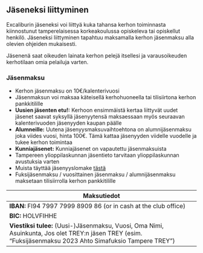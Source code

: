 ## Jäseneksi liittyminen
Excaliburin jäseneksi voi liittyä kuka tahansa kerhon toiminnasta kiinnostunut tamperelaisessa korkeakoulussa opiskeleva tai opiskellut henkilö. Jäseneksi liittyminen tapahtuu maksamalla kerhon jäsenmaksu alla olevien ohjeiden mukaisesti.

Jäsenenä saat oikeuden lainata kerhon pelejä itsellesi ja varausoikeuden kerhotilaan omia pelailuja varten.

### Jäsenmaksu
- Kerhon jäsenmaksu on 10€/kalenterivuosi
- Jäsenmaksun voi maksaa käteisellä kerhohuoneella tai tilisiirtona kerhon pankkitilille
- **Uusien jäsenten etu!:** Kerhoon ensimmäistä kertaa liittyvät uudet jäsenet saavat syksyllä jäsenyytensä maksaessaan myös seuraavan kalenterivuoden jäsenyyden kaupan päälle
- **Alumneille:** Uutena jäsenyysmaksuvaihtoehtona on alumnijäsenmaksu joka viides vuosi, hinta 100€. Tämä kattaa jäsenyyden viidelle vuodelle ja tukee kerhon toimintaa
- **Kunniajäsenet:** Kunniajäsenet on vapautettu jäsenmaksuista
- Tampereen ylioppilaskunnan jäsentieto tarvitaan ylioppilaskunnan avustuksia varten
- Muista täyttää jäsenyyslomake [tästä](https://forms.gle/QTx89R3ZVzh1BBay5)
- Fuksijäsenmaksu / vuosittainen jäsenmaksu / alumnijäsenmaksu maksetaan tilisiirrolla kerhon pankkitilille 

| Maksutiedot|
| ------------------ |
| **IBAN:** FI94 7997 7999 8909 86 (or in cash at the club office) |
| **BIC:** HOLVFIHHE |
| **Viestiksi tulee:** (Uusi-)Jäsenmaksu, Vuosi, Oma Nimi, Asuinkunta, Jos olet TREY:n jäsen TREY (esim. “Fuksijäsenmaksu 2023 Ahto Simafuksio Tampere TREY”) |




